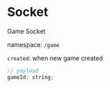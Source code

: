 # Socket

Game Socket

namespace: `/game`

`created`: when new game created

```javascript
// payload
gameId: string;
```
